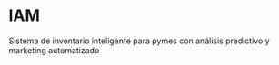 # IAM
Sistema de inventario inteligente para pymes con análisis predictivo y marketing automatizado
